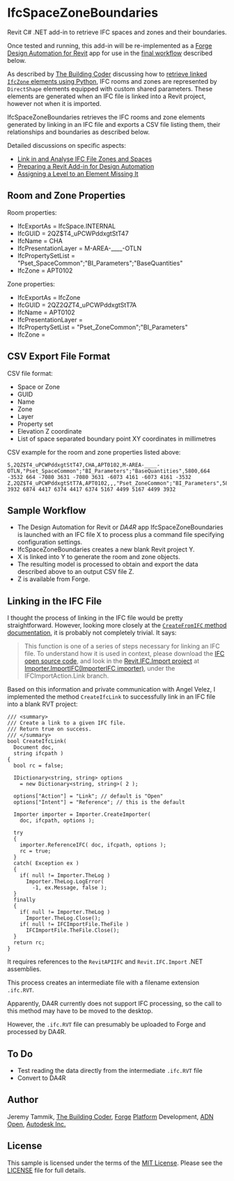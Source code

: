 # IfcSpaceZoneBoundaries

Revit C# .NET add-in to retrieve IFC spaces and zones and their boundaries.

Once tested and running, this add-in will be re-implemented as
a [Forge Design Automation for Revit](https://thebuildingcoder.typepad.com/blog/2018/11/forge-design-automation-for-revit-at-au-and-in-public.html) app
for use in the [final workflow](#workflow) described below.

As described
by [The Building Coder](https://thebuildingcoder.typepad.com) discussing
how to [retrieve linked `IfcZone` elements using Python](https://thebuildingcoder.typepad.com/blog/2019/01/retrieving-linked-ifczone-elements-using-python.html),
IFC rooms and zones are represented by `DirectShape` elements equipped with custom shared parameters.
These elements are generated when an IFC file is linked into a Revit project, however not when it is imported.

IfcSpaceZoneBoundaries retrieves the IFC rooms and zone elements generated by linking in an IFC file and exports a CSV file listing them, their relationships and boundaries as described below.

Detailed discussions on specific aspects:

- [Link in and Analyse IFC File Zones and Spaces](https://thebuildingcoder.typepad.com/blog/2019/02/link-in-and-analyse-ifc-file-zones-and-spaces.html) 
- [Preparing a Revit Add-in for Design Automation](https://thebuildingcoder.typepad.com/blog/2019/02/preparing-a-revit-add-in-for-design-automation.html) 
- [Assigning a Level to an Element Missing It](https://thebuildingcoder.typepad.com/blog/2019/03/assigning-a-level-to-an-element-missing-it.html) 

## Room and Zone Properties

Room properties:

- IfcExportAs = IfcSpace.INTERNAL
- IfcGUID = 2QZ$T4_uPCWPddxgtStT47
- IfcName = CHA
- IfcPresentationLayer = M-AREA-____-OTLN
- IfcPropertySetList = "Pset_SpaceCommon";"BI_Parameters";"BaseQuantities"
- IfcZone = APT0102

Zone properties:

- IfcExportAs = IfcZone
- IfcGUID = 2QZ$2QZ$T4_uPCWPddxgtStT7A
- IfcName = APT0102
- IfcPresentationLayer = 
- IfcPropertySetList = "Pset_ZoneCommon";"BI_Parameters"
- IfcZone = 

## CSV Export File Format

CSV file format:

- Space or Zone
- GUID
- Name
- Zone
- Layer
- Property set
- Elevation Z coordinate
- List of space separated boundary point XY coordinates in millimetres

CSV example for the room and zone properties listed above:

    S,2QZ$T4_uPCWPddxgtStT47,CHA,APT0102,M-AREA-____-OTLN,"Pset_SpaceCommon";"BI_Parameters";"BaseQuantities",5800,664 -3532 664 -7080 3631 -7080 3631 -6073 4161 -6073 4161 -3532
    Z,2QZ$T4_uPCWPddxgtStT7A,APT0102,,,"Pset_ZoneCommon";"BI_Parameters",5800,6874 3932 6874 4417 6374 4417 6374 5167 4499 5167 4499 3932

## <a name="workflow"></a>Sample Workflow

- The Design Automation for Revit or *DA4R* app IfcSpaceZoneBoundaries is launched with an IFC file X to process plus a command file specifying configuration settings.
- IfcSpaceZoneBoundaries creates a new blank Revit project Y.
- X is linked into Y to generate the room and zone objects.
- The resulting model is processed to obtain and export the data described above to an output CSV file Z.
- Z is available from Forge.

## <a name="linking"></a>Linking in the IFC File

I thought the process of linking in the IFC file would be pretty straightforward. However, looking more closely at
the [`CreateFromIFC` method documentation](https://apidocs.co/apps/revit/2019/5b944368-4ce5-d523-5fd5-29d0363861ae.htm),
it is probably not completely trivial. It says:

> This function is one of a series of steps necessary for linking an IFC file.
To understand how it is used in context, please download the [IFC open source code](https://github.com/Autodesk/revit-ifc),
and look in the [Revit.IFC.Import project](https://github.com/Autodesk/revit-ifc/tree/master/Source/Revit.IFC.Import)
at [Importer.ImportIFC(ImporterIFC importer)](https://github.com/Autodesk/revit-ifc/blob/master/Source/Revit.IFC.Import/Importer.cs),
under the IFCImportAction.Link branch.

Based on this information and private communication with Angel Velez, I implemented the method `CreateIfcLink` to successfully link in an IFC file into a blank RVT project:

    /// <summary>
    /// Create a link to a given IFC file.
    /// Return true on success.
    /// </summary>
    bool CreateIfcLink( 
      Document doc, 
      string ifcpath )
    {
      bool rc = false;

      IDictionary<string, string> options
        = new Dictionary<string, string>( 2 );

      options["Action"] = "Link"; // default is "Open"
      options["Intent"] = "Reference"; // this is the default

      Importer importer = Importer.CreateImporter( 
        doc, ifcpath, options );

      try
      {
        importer.ReferenceIFC( doc, ifcpath, options );
        rc = true;
      }
      catch( Exception ex )
      {
        if( null != Importer.TheLog )
          Importer.TheLog.LogError( 
            -1, ex.Message, false );
      }
      finally
      {
        if( null != Importer.TheLog )
          Importer.TheLog.Close();
        if( null != IFCImportFile.TheFile )
          IFCImportFile.TheFile.Close();
      }
      return rc;
    }

It requires references to the `RevitAPIIFC` and `Revit.IFC.Import` .NET assemblies.

This process creates an intermediate file with a filename extension `.ifc.RVT`.

Apparently, DA4R currently does not support IFC processing, so the call to this method may have to be moved to the desktop.

However, the `.ifc.RVT` file can presumably be uploaded to Forge and processed by DA4R.


## <a name="todo"></a>To Do

- Test reading the data directly from the intermediate `.ifc.RVT` file
- Convert to DA4R


## Author

Jeremy Tammik,
[The Building Coder](http://thebuildingcoder.typepad.com),
[Forge](http://forge.autodesk.com) [Platform](https://developer.autodesk.com) Development,
[ADN](http://www.autodesk.com/adn)
[Open](http://www.autodesk.com/adnopen),
[Autodesk Inc.](http://www.autodesk.com)


## License

This sample is licensed under the terms of the [MIT License](http://opensource.org/licenses/MIT).
Please see the [LICENSE](LICENSE) file for full details.
